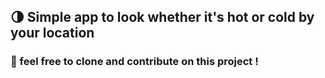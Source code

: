 ## 🌗 Simple app to look whether it's hot or cold by your location
### 💬 feel free to clone and contribute on this project !
